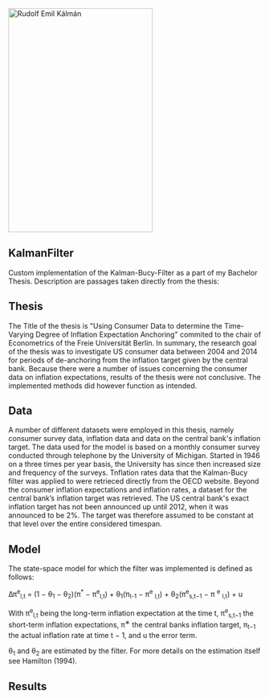 <img src="https://user-images.githubusercontent.com/64082072/94999923-0c678200-05bd-11eb-90ad-8a73a6f6aa25.jpeg" width="287" height="446" alt="Rudolf Emil Kálmán">


## KalmanFilter
Custom implementation of the Kalman-Bucy-Filter as a part of my Bachelor Thesis.
Description are passages taken directly from the thesis:

## Thesis

The Title of the thesis is "Using Consumer Data to determine the Time-Varying Degree of Inflation Expectation Anchoring" commited to the chair of Econometrics of the Freie Universität Berlin.
In summary, the research goal of the thesis was to investigate US consumer data between 2004 and 2014 for periods of de-anchoring from the inflation target given by the central bank.
Because there were a number of issues concerning the consumer data on inflation expectations, results of the thesis were not conclusive. The implemented methods did however function as intended.

## Data 

A number of different datasets were employed in this thesis, namely consumer survey data, inflation data and data on the central bank's inflation target.
The data used for the model is based on a monthly consumer survey conducted through telephone by the University of Michigan. Started in 1946 on a three times per year basis, the University has since then increased size and frequency of the surveys. 
Tnflation rates data that the Kalman-Bucy filter was applied to were retrieced directly from the OECD website.
Beyond the consumer inflation expectations and inflation rates, a dataset for the central bank’s inflation target was retrieved.
The US central bank's exact inflation target has not been announced up until 2012, when it was announced to be 2%. The target was therefore assumed to be constant at that level over the entire considered timespan.

## Model
The state-space model for which the filter was implemented is defined as follows:

∆π<sup>e</sup><sub>l,t</sub> = (1 − θ<sub>1</sub> − θ<sub>2</sub>)(π<sup>*</sup> − π<sup>e</sup><sub>l,t</sub>) + θ<sub>1</sub>(π<sub>t-1</sub> − π<sup>e</sup>
<sub>l,t</sub>) + θ<sub>2</sub>(π<sup>e</sup><sub>s,t−1</sub> − π
<sup>e</sup>
<sub>l,t</sub>) + u

With π<sup>e</sup><sub>l,t</sub> being the long-term inflation expectation at the time t, π<sup>e</sup><sub>s,t−1</sub> the short-term inflation expectations,
π<sup>∗</sup> the central banks inflation
target, π<sub>t−1</sub> the actual inflation rate at time t − 1, and u the error term.

θ<sub>1</sub> and θ<sub>2</sub> are estimated by the filter.
For more details on the  estimation itself see Hamilton (1994).

## Results


